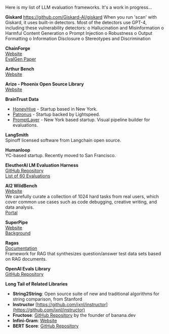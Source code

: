 Here is my list of LLM evaluation frameworks.  It's a work in progress...

**Giskard**
https://github.com/Giskard-AI/giskard
When you run 'scan' with Giskard, it uses built-in detectors.  Most of the detectors use GPT-4, including these vulnerability detectors:
o Hallucination and Misinformation
o Harmful Content Generation
o Prompt Injection
o Robustness
o Output Formatting
o Information Disclosure
o Stereotypes and Discrimination

**ChainForge**  
[Website](http://chainforge.ai)  
[EvalGen Paper](https://arxiv.org/abs/2404.12272)

**Arthur Bench**  
[Website](https://www.arthur.ai/product/bench)

**Arize - Phoenix Open Source Library**  
[Website](https://phoenix.arize.com)

**BrainTrust Data**
- [HoneyHive](https://www.honeyhive.ai) - Startup based in New York.
- [Patronus](https://www.patronus.ai) - Startup backed by Lightspeed.
- [PromptLayer](https://docs.promptlayer.com) - New York based startup. Visual pipeline builder for evaluations.

**LangSmith**  
Spinoff licensed software from Langchain open source.

**Humanloop**  
YC-based startup. Recently moved to San Francisco.

**EleutherAI LM Evaluation Harness**  
[GitHub Repository](https://github.com/EleutherAI/lm-evaluation-harness)  
[List of 60 Evaluations](https://github.com/EleutherAI/lm-evaluation-harness/tree/main/lm_eval/tasks)

**AI2 WildBench**  
[Website](https://t.co/eoSWvyMaLP)  
We carefully curate a collection of 1024 hard tasks from real users, which cover common use cases such as code debugging, creative writing, and data analysis.  
[Portal](https://huggingface.co/spaces/allenai/WildBench)

**SuperPipe**  
[Website](https://superpipe.ai)  
[Background](https://www.scharfste.in/evaluation-is-all-you-need-think-like-a-scientist-when-building-ai/)

**Ragas**  
[Documentation](https://docs.ragas.io/en/stable/)  
Framework for RAG that synthesizes question/answer test data sets based on RAG documents.

**OpenAI Evals Library**  
[GitHub Repository](https://github.com/openai/evals)

**Long Tail of Related Libraries**
- **String2String**: Open source suite of new and traditional algorithms for string comparison, from Stanford
- **Instructor** [https://github.com/jxnl/instructor](https://github.com/jxnl/instructor)
- **Fructose**: [GitHub Repository](https://github.com/bananaml/fructose) by the founder of banana.dev
- **Infini-Gram**: [Website](https://infini-gram.io)
- **BERT Score**: [GitHub Repository](https://github.com/Tiiiger/bert_score)
